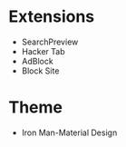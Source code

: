 # Extensions

- SearchPreview
- Hacker Tab
- AdBlock
- Block Site

# Theme

- Iron Man-Material Design
